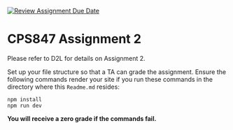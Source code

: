 [![Review Assignment Due Date](https://classroom.github.com/assets/deadline-readme-button-24ddc0f5d75046c5622901739e7c5dd533143b0c8e959d652212380cedb1ea36.svg)](https://classroom.github.com/a/MI5agBH5)
# CPS847 Assignment 2
Please refer to D2L for details on Assignment 2.

Set up your file structure so that a TA can grade the assignment. Ensure the following commands render your site if you run these commands in the directory where this `Readme.md` resides:

```shell
npm install
npm run dev
```

**You will receive a zero grade if the commands fail.**